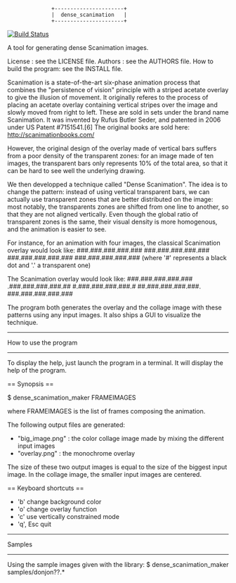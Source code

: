                   +----------------------+
                  |  dense_scanimation   |
                  +----------------------+

[![Build Status](https://travis-ci.org/arnaud-ramey/dense_scanimation.svg)](https://travis-ci.org/arnaud-ramey/dense_scanimation)

A tool for generating dense Scanimation images.

License :                  see the LICENSE file.
Authors :                  see the AUTHORS file.
How to build the program:  see the INSTALL file.

Scanimation is a state-of-the-art six-phase animation process that combines
the "persistence of vision" principle with a striped acetate overlay to give
the illusion of movement.
It originally referes to the process of
placing an acetate overlay containing vertical stripes
over the image and slowly moved from right to left.
These are sold in sets under the brand name Scanimation.
It was invented by Rufus Butler Seder,
and patented in 2006 under US Patent #7151541.[6]
The original books are sold here:
  http://scanimationbooks.com/

However, the original design of the overlay made of vertical bars
suffers from a poor density of the transparent zones:
for an image made of ten images, the transparent bars only represents 10% of
the total area, so that it can be hard to see well the underlying drawing.

We then developped a technique called "Dense Scanimation".
The idea is to change the pattern:
instead of using vertical transparent bars, we can actually use transparent zones
that are better distributed on the image:
most notably, the transparents zones are shifted from one line to another,
so that they are not aligned vertically.
Even though the global ratio of transparent zones is the same,
their visual density is more homogenous, and the animation is easier to see.

For instance, for an animation with four images,
the classical Scanimation overlay would look like:
###.###.###.###.###
###.###.###.###.###
###.###.###.###.###
###.###.###.###.###
(where '#' represents a black dot and '.' a transparent one)

The Scanimation overlay would look like:
###.###.###.###.###
.###.###.###.###.##
#.###.###.###.###.#
##.###.###.###.###.
###.###.###.###.###

The program both generates the overlay and the collage image with these patterns
using any input images.
It also ships a GUI to visualize the technique.
________________________________________________________________________________

How to use the program
________________________________________________________________________________
To display the help, just launch the program in a terminal.
It will display the help of the program.

== Synopsis ==

$ dense_scanimation_maker FRAMEIMAGES

where FRAMEIMAGES is the list of frames composing the animation.

The following output files are generated:
* "big_image.png" : the color collage image made by mixing the different input images
* "overlay.png" :   the monochrome overlay

The size of these two output images is equal to the size of the biggest input image.
In the collage image, the smaller input images are centered.

== Keyboard shortcuts ==
* 'b'                 change background color
* 'o'                 change overlay function
* 'c'                 use vertically constrained mode
* 'q', Esc            quit

________________________________________________________________________________

Samples
________________________________________________________________________________

Using the sample images given with the library:
$ dense_scanimation_maker samples/donjon??.*
